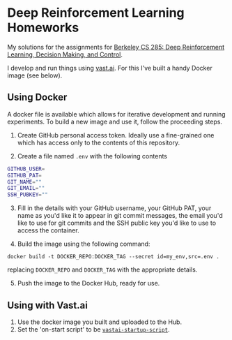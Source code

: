 Deep Reinforcement Learning Homeworks
=====================================

My solutions for the assignments for [Berkeley CS 285: Deep Reinforcement Learning, Decision Making, and Control](http://rail.eecs.berkeley.edu/deeprlcourse/).

I develop and run things using [vast.ai](https://vast.ai/). For this I've built a handy Docker image (see below).


Using Docker
------------

A docker file is available which allows for iterative development and running experiments. To build a new image and use it, follow the proceeding steps.

1. Create GitHub personal access token. Ideally use a fine-grained one which has access only to the contents of this repository.

2. Create a file named `.env` with the following contents

```bash
GITHUB_USER=
GITHUB_PAT=
GIT_NAME=""
GIT_EMAIL=""
SSH_PUBKEY=""
```

3. Fill in the details with your GitHub username, your GitHub PAT, your name as you'd like it to appear in git commit messages, the email you'd like to use for git commits and the SSH public key you'd like to use to access the container.

4. Build the image using the following command:

```
docker build -t DOCKER_REPO:DOCKER_TAG --secret id=my_env,src=.env .
```

replacing `DOCKER_REPO` and `DOCKER_TAG` with the appropriate details.

5. Push the image to the Docker Hub, ready for use.


Using with Vast.ai
------------------

1. Use the docker image you built and uploaded to the Hub.
2. Set the 'on-start script' to be [`vastai-startup-script`](/vastai-startup-script).